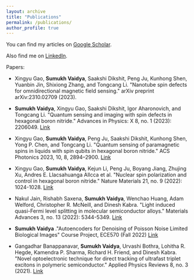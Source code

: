 ```yaml
---
layout: archive
title: "Publications"
permalink: /publications/
author_profile: true
---
```


<!---{% if author.googlescholar %}--->

<!---{% endif %}--->
You can find my articles on <a href="https://scholar.google.com/citations?user=6DuGsdEAAAAJ&hl=en">Google Scholar</a>.

Also find me on  <a href="https://www.linkedin.com/in/sumukhvaidya">LinkedIn</a>.
<!---{% include base_path %}--->

Papers:

* Xingyu Gao, **Sumukh Vaidya**, Saakshi Dikshit, Peng Ju, Kunhong Shen, Yuanbin Jin, Shixiong Zhang, and Tongcang Li. "Nanotube spin defects for omnidirectional magnetic field sensing." arXiv preprint arXiv:2310.02709 (2023).
 
* **Sumukh Vaidya**, Xingyu Gao, Saakshi Dikshit, Igor Aharonovich, and Tongcang Li. "Quantum sensing and imaging with spin defects in hexagonal boron nitride." Advances in Physics: X 8, no. 1 (2023): 2206049. [Link](https://www.tandfonline.com/doi/full/10.1080/23746149.2023.2206049)

* Xingyu Gao, **Sumukh Vaidya**, Peng Ju, Saakshi Dikshit, Kunhong Shen, Yong P. Chen, and Tongcang Li. "Quantum sensing of paramagnetic spins in liquids with spin qubits in hexagonal boron nitride." ACS Photonics 2023, 10, 8, 2894–2900. [Link](https://pubs.acs.org/doi/10.1021/acsphotonics.3c00621)

* Xingyu Gao, **Sumukh Vaidya**, Kejun Li, Peng Ju, Boyang Jiang, Zhujing Xu, Andres E. Llacsahuanga Allcca et al. "Nuclear spin polarization and control in hexagonal boron nitride." Nature Materials 21, no. 9 (2022): 1024-1028. [Link](https://www.nature.com/articles/s41563-022-01329-8)

* Nakul Jain, Rishabh Saxena, **Sumukh Vaidya**, Wenchao Huang, Adam Welford, Christopher R. McNeill, and Dinesh Kabra. "Light induced quasi-Fermi level splitting in molecular semiconductor alloys." Materials Advances 3, no. 13 (2022): 5344-5349. [Link](https://pubs.rsc.org/en/content/articlehtml/2022/ma/d2ma00131d)

* **Sumukh Vaidya** ."Autoencoders for Denoising of Poisson Noise Limited Biological Images" Course Project, ECE570 (Fall 2022) [Link](http://academicpages.github.io/files/2211182245Winter_ECE570_FinalReport.pdf)

* Gangadhar Banappanavar, **Sumukh Vaidya**, Urvashi Bothra, Lohitha R. Hegde, Kamendra P. Sharma, Richard H. Friend, and Dinesh Kabra. "Novel optoelectronic technique for direct tracking of ultrafast triplet excitons in polymeric semiconductor." Applied Physics Reviews 8, no. 3 (2021). [Link](https://pubs.aip.org/aip/apr/article-abstract/8/3/031415/124859/Novel-optoelectronic-technique-for-direct-tracking?redirectedFrom=fulltext)
 

<!---{% for post in site.publications reversed %}
  {% include archive-single.html %}
{% endfor %} ---> 
